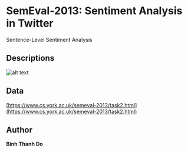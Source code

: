 # SemEval-2013: Sentiment Analysis in Twitter
Sentence-Level Sentiment Analysis
## Descriptions
![alt text](https://raw.githubusercontent.com/peace195/Semeval2013/master/model.png)
## Data
[https://www.cs.york.ac.uk/semeval-2013/task2.html](https://www.cs.york.ac.uk/semeval-2013/task2.html)

## Author
**Binh Thanh Do**